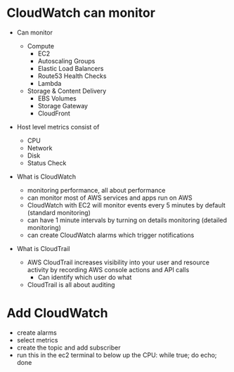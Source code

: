 # CloudWatch can monitor
- Can monitor
  - Compute
    - EC2
    - Autoscaling Groups
    - Elastic Load Balancers
    - Route53 Health Checks
    - Lambda
  - Storage & Content Delivery
    - EBS Volumes
    - Storage Gateway
    - CloudFront

- Host level metrics consist of
  - CPU
  - Network
  - Disk
  - Status Check

- What is CloudWatch
  - monitoring performance, all about performance
  - can monitor most of AWS services and apps run on AWS
  - CloudWatch with EC2 will monitor events every 5 minutes by default (standard monitoring)
  - can have 1 minute intervals by turning on details monitoring (detailed monitoring)
  - can create CloudWatch alarms which trigger notifications
- What is CloudTrail
  - AWS CloudTrail increases visibility into your user and resource activity by recording AWS console actions and API calls
    - Can identify which user do what
  - CloudTrail is all about auditing

# Add CloudWatch
- create alarms
- select metrics
- create the topic and add subscriber
- run this in the ec2 terminal to below up the CPU: while true; do echo; done
